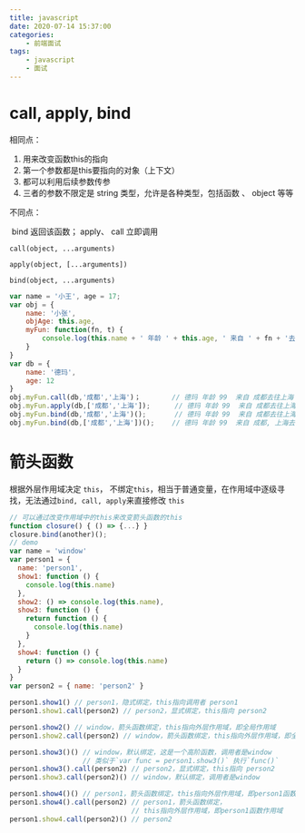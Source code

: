 ```yaml
---
title: javascript 
date: 2020-07-14 15:37:00
categories:
    - 前端面试
tags:
    - javascript
    - 面试
---
```


# call, apply, bind

相同点：

1. 用来改变函数this的指向
2. 第一个参数都是this要指向的对象（上下文）
3. 都可以利用后续参数传参
4. 三者的参数不限定是 string 类型，允许是各种类型，包括函数 、 object 等等

不同点：

​	bind 返回该函数； apply、 call 立即调用

`call(object, ...arguments)`

`apply(object, [...arguments])`

`bind(object, ...arguments)`

```javascript
var name = '小王', age = 17;
var obj = {
    name: '小张',
    objAge: this.age,
    myFun: function(fn, t) {
        console.log(this.name + ' 年龄 ' + this.age, ' 来自 ' + fn + '去往' + t)
    }
}
var db = {
    name: '德玛',
    age: 12
}
obj.myFun.call(db,'成都','上海')；　　　　 // 德玛 年龄 99  来自 成都去往上海
obj.myFun.apply(db,['成都','上海']);      // 德玛 年龄 99  来自 成都去往上海  
obj.myFun.bind(db,'成都','上海')();       // 德玛 年龄 99  来自 成都去往上海
obj.myFun.bind(db,['成都','上海'])();　　 // 德玛 年龄 99  来自 成都, 上海去往 undefined

```

# 箭头函数

根据外层作用域决定 `this`， 不绑定`this`，相当于普通变量，在作用域中逐级寻找，无法通过`bind, call, apply`来直接修改 `this`

```javascript
// 可以通过改变作用域中的this来改变箭头函数的this
function closure() { () => {...} }
closure.bind(another)();
// demo               
var name = 'window'
var person1 = {
  name: 'person1',
  show1: function () {
    console.log(this.name)
  },
  show2: () => console.log(this.name),
  show3: function () {
    return function () {
      console.log(this.name)
    }
  },
  show4: function () {
    return () => console.log(this.name)
  }
}
var person2 = { name: 'person2' }

person1.show1() // person1，隐式绑定，this指向调用者 person1 
person1.show1.call(person2) // person2，显式绑定，this指向 person2

person1.show2() // window，箭头函数绑定，this指向外层作用域，即全局作用域
person1.show2.call(person2) // window，箭头函数绑定，this指向外层作用域，即全局作用域

person1.show3()() // window，默认绑定，这是一个高阶函数，调用者是window
				  // 类似于`var func = person1.show3()` 执行`func()`
person1.show3().call(person2) // person2，显式绑定，this指向 person2
person1.show3.call(person2)() // window，默认绑定，调用者是window

person1.show4()() // person1，箭头函数绑定，this指向外层作用域，即person1函数作用域
person1.show4().call(person2) // person1，箭头函数绑定，
							  // this指向外层作用域，即person1函数作用域
person1.show4.call(person2)() // person2
```



